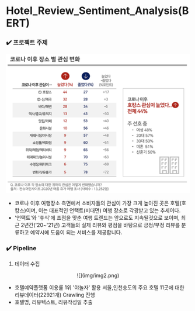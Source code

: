 # Hotel_Review_Sentiment_Analysis(BERT)

### ✔️ 프로젝트 주제  

![](img/img1.png)

- 코로나 이후 여행장소 측면에서 소비자들의 관심이 가장 크게 높아진 곳은 호텔(호캉스)이며, 이는 대표적인 언택트(비대면) 여행 장소로 각광받고 있는 추세이다.  
- '언택트'와 '휴식'에 초점을 맞춘 여행 트렌드는 앞으로도 지속될것으로 보이며, 최근 2년간('20~'21년) 고객들의 실제 리뷰와 평점을 바탕으로 긍정/부정 리뷰를 분류하고 예약시에 도움이 되는 서비스를 제공합니다.  

### ✔️ Pipeline 


1. 데이터 수집  
<div align="center">
![](img/img2.png)</div>

- 호텔예약플랫폼 이용률 1위 '야놀자' 활용 서울,인천송도의 주요 호텔 11곳에 대한 리뷰데이터(22921개) Crawling 진행  
- 호텔명, 리뷰텍스트, 리뷰작성일 추출
